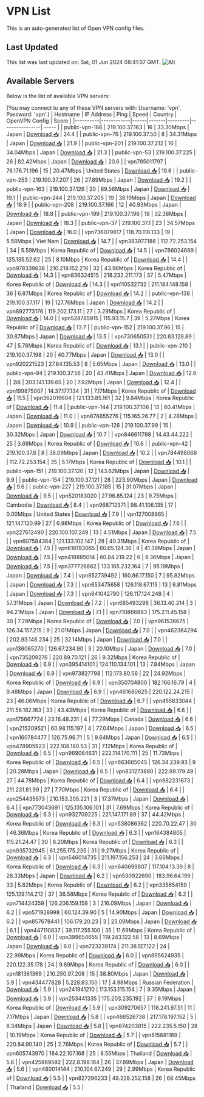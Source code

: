 # VPN List

This is an auto-generated list of Open VPN config files.

## Last Updated

This list was last updated on: Sat, 01 Jun 2024 08:41:07 GMT.
![Alt](https://repobeats.axiom.co/api/embed/186b98318ef1479477931607c1ad7d823f12451f.svg "Repobeats analytics image")

## Available Servers

Below is the list of available VPN servers:

(You may connect to any of these VPN servers with: Username: 'vpn', Password: 'vpn'.)
| Hostname | IP Address | Ping | Speed | Country | OpenVPN Config | Score |
|----------|------------|------|-------|---------|----------------| ----- |
| public-vpn-186 | 219.100.37.163 | 16 | 33.30Mbps | Japan | [Download 📥](./configs/server_0_JP.ovpn) | 24.4 |
| public-vpn-76 | 219.100.37.50 | 8 | 34.31Mbps | Japan | [Download 📥](./configs/server_1_JP.ovpn) | 21.9 |
| public-vpn-201 | 219.100.37.212 | 16 | 34.04Mbps | Japan | [Download 📥](./configs/server_2_JP.ovpn) | 21.3 |
| public-vpn-53 | 219.100.37.225 | 26 | 82.42Mbps | Japan | [Download 📥](./configs/server_3_JP.ovpn) | 20.6 |
| vpn785011797 | 76.176.71.196 | 15 | 20.47Mbps | United States | [Download 📥](./configs/server_4_US.ovpn) | 19.6 |
| public-vpn-253 | 219.100.37.207 | 26 | 27.89Mbps | Japan | [Download 📥](./configs/server_5_JP.ovpn) | 19.2 |
| public-vpn-163 | 219.100.37.126 | 20 | 89.56Mbps | Japan | [Download 📥](./configs/server_6_JP.ovpn) | 19.1 |
| public-vpn-244 | 219.100.37.205 | 19 | 38.19Mbps | Japan | [Download 📥](./configs/server_7_JP.ovpn) | 18.9 |
| public-vpn-208 | 219.100.37.166 | 12 | 40.93Mbps | Japan | [Download 📥](./configs/server_8_JP.ovpn) | 18.8 |
| public-vpn-199 | 219.100.37.196 | 19 | 32.38Mbps | Japan | [Download 📥](./configs/server_9_JP.ovpn) | 18.3 |
| public-vpn-37 | 219.100.37.1 | 23 | 34.57Mbps | Japan | [Download 📥](./configs/server_10_JP.ovpn) | 16.0 |
| vpn736079817 | 118.70.118.133 | 19 | 5.58Mbps | Viet Nam | [Download 📥](./configs/server_11_VN.ovpn) | 14.7 |
| vpn383977186 | 112.72.253.154 | 34 | 5.59Mbps | Korea Republic of | [Download 📥](./configs/server_12_KR.ovpn) | 14.5 |
| vpn786024689 | 125.135.52.62 | 25 | 8.10Mbps | Korea Republic of | [Download 📥](./configs/server_13_KR.ovpn) | 14.4 |
| vpn978339638 | 210.219.152.216 | 32 | 43.96Mbps | Korea Republic of | [Download 📥](./configs/server_14_KR.ovpn) | 14.3 |
| vpn836324515 | 218.232.211.173 | 37 | 5.47Mbps | Korea Republic of | [Download 📥](./configs/server_15_KR.ovpn) | 14.3 |
| vpn110532732 | 211.184.148.158 | 36 | 6.87Mbps | Korea Republic of | [Download 📥](./configs/server_16_KR.ovpn) | 14.2 |
| public-vpn-138 | 219.100.37.117 | 19 | 127.76Mbps | Japan | [Download 📥](./configs/server_17_JP.ovpn) | 14.2 |
| vpn892773176 | 119.202.173.11 | 27 | 3.29Mbps | Korea Republic of | [Download 📥](./configs/server_18_KR.ovpn) | 14.0 |
| vpn528785915 | 115.93.15.7 | 39 | 5.27Mbps | Korea Republic of | [Download 📥](./configs/server_19_KR.ovpn) | 13.7 |
| public-vpn-152 | 219.100.37.96 | 15 | 30.87Mbps | Japan | [Download 📥](./configs/server_20_JP.ovpn) | 13.5 |
| vpn730650531 | 220.83.128.89 | 47 | 5.76Mbps | Korea Republic of | [Download 📥](./configs/server_21_KR.ovpn) | 13.1 |
| public-vpn-210 | 219.100.37.198 | 20 | 40.77Mbps | Japan | [Download 📥](./configs/server_22_JP.ovpn) | 13.0 |
| vpn920221523 | 27.84.135.53 | 8 | 5.65Mbps | Japan | [Download 📥](./configs/server_23_JP.ovpn) | 13.0 |
| public-vpn-94 | 219.100.37.56 | 20 | 43.41Mbps | Japan | [Download 📥](./configs/server_24_JP.ovpn) | 12.6 |
| 2i6 | 203.141.139.65 | 20 | 7.92Mbps | Japan | [Download 📥](./configs/server_25_JP.ovpn) | 12.4 |
| vpn199875007 | 14.37.177.134 | 31 | 7.17Mbps | Korea Republic of | [Download 📥](./configs/server_26_KR.ovpn) | 11.5 |
| vpn362019604 | 121.133.85.161 | 32 | 9.84Mbps | Korea Republic of | [Download 📥](./configs/server_27_KR.ovpn) | 11.4 |
| public-vpn-144 | 219.100.37.106 | 13 | 60.41Mbps | Japan | [Download 📥](./configs/server_28_JP.ovpn) | 11.0 |
| vpn876655276 | 115.165.26.77 | 2 | 4.28Mbps | Japan | [Download 📥](./configs/server_29_JP.ovpn) | 10.9 |
| public-vpn-126 | 219.100.37.99 | 15 | 30.32Mbps | Japan | [Download 📥](./configs/server_30_JP.ovpn) | 10.7 |
| vpn846611798 | 14.43.44.222 | 25 | 3.69Mbps | Korea Republic of | [Download 📥](./configs/server_31_KR.ovpn) | 10.6 |
| public-vpn-42 | 219.100.37.6 | 8 | 38.09Mbps | Japan | [Download 📥](./configs/server_32_JP.ovpn) | 10.2 |
| vpn784498068 | 112.72.253.154 | 35 | 5.17Mbps | Korea Republic of | [Download 📥](./configs/server_33_KR.ovpn) | 10.1 |
| public-vpn-151 | 219.100.37.120 | 12 | 143.62Mbps | Japan | [Download 📥](./configs/server_34_JP.ovpn) | 9.9 |
| public-vpn-154 | 219.100.37.121 | 28 | 223.90Mbps | Japan | [Download 📥](./configs/server_35_JP.ovpn) | 9.6 |
| public-vpn-227 | 219.100.37.185 | 15 | 31.07Mbps | Japan | [Download 📥](./configs/server_36_JP.ovpn) | 9.5 |
| vpn520183020 | 27.96.85.124 | 23 | 9.75Mbps | Cambodia | [Download 📥](./configs/server_37_KH.ovpn) | 8.4 |
| vpn968712371 | 98.41.106.135 | 17 | 0.00Mbps | United States | [Download 📥](./configs/server_38_US.ovpn) | 7.9 |
| vpn127008965 | 121.147.120.99 | 27 | 6.98Mbps | Korea Republic of | [Download 📥](./configs/server_39_KR.ovpn) | 7.6 |
| vpn227612490 | 220.100.107.249 | 13 | 4.51Mbps | Japan | [Download 📥](./configs/server_40_JP.ovpn) | 7.5 |
| vpn607584364 | 121.133.102.147 | 28 | 40.31Mbps | Korea Republic of | [Download 📥](./configs/server_41_KR.ovpn) | 7.5 |
| vpn616193065 | 60.65.124.36 | 4 | 41.39Mbps | Japan | [Download 📥](./configs/server_42_JP.ovpn) | 7.5 |
| vpn418885014 | 60.84.219.22 | 6 | 9.36Mbps | Japan | [Download 📥](./configs/server_43_JP.ovpn) | 7.5 |
| vpn377726682 | 133.165.232.164 | 7 | 95.19Mbps | Japan | [Download 📥](./configs/server_44_JP.ovpn) | 7.4 |
| vpn852739492 | 160.86.17.150 | 7 | 95.82Mbps | Japan | [Download 📥](./configs/server_45_JP.ovpn) | 7.3 |
| vpn653475658 | 126.118.67.115 | 13 | 6.81Mbps | Japan | [Download 📥](./configs/server_46_JP.ovpn) | 7.3 |
| vpn841042790 | 126.117.124.248 | 4 | 57.31Mbps | Japan | [Download 📥](./configs/server_47_JP.ovpn) | 7.2 |
| vpn685493298 | 36.13.40.214 | 3 | 94.21Mbps | Japan | [Download 📥](./configs/server_48_JP.ovpn) | 7.1 |
| vpn710866893 | 175.211.45.158 | 30 | 7.29Mbps | Korea Republic of | [Download 📥](./configs/server_49_KR.ovpn) | 7.0 |
| vpn961536675 | 126.34.157.215 | 9 | 21.01Mbps | Japan | [Download 📥](./configs/server_50_JP.ovpn) | 7.0 |
| vpn462384294 | 202.93.148.234 | 25 | 32.14Mbps | Japan | [Download 📥](./configs/server_51_JP.ovpn) | 7.0 |
| vpn136065270 | 126.67.234.90 | 3 | 20.10Mbps | Japan | [Download 📥](./configs/server_52_JP.ovpn) | 7.0 |
| vpn735209276 | 220.89.70.121 | 26 | 9.32Mbps | Korea Republic of | [Download 📥](./configs/server_53_KR.ovpn) | 6.9 |
| vpn395414101 | 124.110.134.101 | 13 | 7.84Mbps | Japan | [Download 📥](./configs/server_54_JP.ovpn) | 6.9 |
| vpn973827798 | 112.173.80.56 | 22 | 24.92Mbps | Korea Republic of | [Download 📥](./configs/server_55_KR.ovpn) | 6.9 |
| vpn350704800 | 182.166.16.79 | 4 | 9.48Mbps | Japan | [Download 📥](./configs/server_56_JP.ovpn) | 6.9 |
| vpn461680625 | 220.122.24.215 | 23 | 46.06Mbps | Korea Republic of | [Download 📥](./configs/server_57_KR.ovpn) | 6.7 |
| vpn455833044 | 211.58.182.163 | 33 | 43.43Mbps | Korea Republic of | [Download 📥](./configs/server_58_KR.ovpn) | 6.6 |
| vpn175667724 | 23.16.48.231 | 4 | 77.29Mbps | Canada | [Download 📥](./configs/server_59_CA.ovpn) | 6.6 |
| vpn215209521 | 60.98.115.197 | 4 | 77.04Mbps | Japan | [Download 📥](./configs/server_60_JP.ovpn) | 6.5 |
| vpn160784477 | 126.75.96.71 | 5 | 9.64Mbps | Japan | [Download 📥](./configs/server_61_JP.ovpn) | 6.5 |
| vpn478905923 | 222.108.180.53 | 31 | 7.12Mbps | Korea Republic of | [Download 📥](./configs/server_62_KR.ovpn) | 6.5 |
| vpn969064631 | 222.114.170.111 | 25 | 11.73Mbps | Korea Republic of | [Download 📥](./configs/server_63_KR.ovpn) | 6.5 |
| vpn663665045 | 126.34.239.93 | 9 | 20.28Mbps | Japan | [Download 📥](./configs/server_64_JP.ovpn) | 6.5 |
| vpn831273880 | 222.99.179.49 | 27 | 44.78Mbps | Korea Republic of | [Download 📥](./configs/server_65_KR.ovpn) | 6.4 |
| vpn982231673 | 211.231.81.99 | 27 | 7.70Mbps | Korea Republic of | [Download 📥](./configs/server_66_KR.ovpn) | 6.4 |
| vpn254435973 | 210.153.205.221 | 3 | 17.37Mbps | Japan | [Download 📥](./configs/server_67_JP.ovpn) | 6.4 |
| vpn773043691 | 125.135.106.101 | 31 | 7.69Mbps | Korea Republic of | [Download 📥](./configs/server_68_KR.ovpn) | 6.3 |
| vpn932709225 | 221.147.171.89 | 37 | 44.42Mbps | Korea Republic of | [Download 📥](./configs/server_69_KR.ovpn) | 6.3 |
| vpn538086362 | 220.70.22.47 | 30 | 46.36Mbps | Korea Republic of | [Download 📥](./configs/server_70_KR.ovpn) | 6.3 |
| vpn164384805 | 115.21.24.47 | 30 | 8.20Mbps | Korea Republic of | [Download 📥](./configs/server_71_KR.ovpn) | 6.3 |
| vpn935732945 | 61.255.175.235 | 31 | 9.27Mbps | Korea Republic of | [Download 📥](./configs/server_72_KR.ovpn) | 6.3 |
| vpn546014735 | 211.197.156.253 | 24 | 3.66Mbps | Korea Republic of | [Download 📥](./configs/server_73_KR.ovpn) | 6.3 |
| vpn640699807 | 117.104.13.39 | 8 | 28.33Mbps | Japan | [Download 📥](./configs/server_74_JP.ovpn) | 6.2 |
| vpn530922690 | 183.96.64.199 | 33 | 5.82Mbps | Korea Republic of | [Download 📥](./configs/server_75_KR.ovpn) | 6.2 |
| vpn335654159 | 125.129.114.212 | 37 | 36.58Mbps | Korea Republic of | [Download 📥](./configs/server_76_KR.ovpn) | 6.2 |
| vpn714424359 | 126.206.159.158 | 3 | 216.09Mbps | Japan | [Download 📥](./configs/server_77_JP.ovpn) | 6.2 |
| vpn571928998 | 60.124.39.90 | 5 | 14.90Mbps | Japan | [Download 📥](./configs/server_78_JP.ovpn) | 6.2 |
| vpn857678441 | 106.179.20.23 | 3 | 23.09Mbps | Japan | [Download 📥](./configs/server_79_JP.ovpn) | 6.1 |
| vpn447110837 | 39.117.255.100 | 35 | 11.69Mbps | Korea Republic of | [Download 📥](./configs/server_80_KR.ovpn) | 6.0 |
| vpn399654655 | 119.243.122.58 | 13 | 8.69Mbps | Japan | [Download 📥](./configs/server_81_JP.ovpn) | 6.0 |
| vpn723239174 | 211.38.127.122 | 24 | 22.99Mbps | Korea Republic of | [Download 📥](./configs/server_82_KR.ovpn) | 6.0 |
| vpn895624935 | 220.122.35.178 | 24 | 9.69Mbps | Korea Republic of | [Download 📥](./configs/server_83_KR.ovpn) | 6.0 |
| vpn181361369 | 210.250.97.208 | 15 | 38.80Mbps | Japan | [Download 📥](./configs/server_84_JP.ovpn) | 5.9 |
| vpn434477828 | 5.228.83.150 | 17 | 4.98Mbps | Russian Federation | [Download 📥](./configs/server_85_RU.ovpn) | 5.9 |
| vpn241941210 | 113.153.115.154 | 7 | 9.35Mbps | Japan | [Download 📥](./configs/server_86_JP.ovpn) | 5.9 |
| vpn253441335 | 175.203.235.192 | 37 | 9.19Mbps | Korea Republic of | [Download 📥](./configs/server_87_KR.ovpn) | 5.9 |
| vpn309270657 | 118.241.97.51 | 11 | 7.17Mbps | Japan | [Download 📥](./configs/server_88_JP.ovpn) | 5.8 |
| vpn466526738 | 217.178.197.152 | 5 | 6.34Mbps | Japan | [Download 📥](./configs/server_89_JP.ovpn) | 5.8 |
| vpn874203815 | 222.235.5.150 | 28 | 10.19Mbps | Korea Republic of | [Download 📥](./configs/server_90_KR.ovpn) | 5.7 |
| vpn815681189 | 220.84.90.140 | 25 | 2.76Mbps | Korea Republic of | [Download 📥](./configs/server_91_KR.ovpn) | 5.7 |
| vpn605743970 | 184.22.107.168 | 25 | 8.55Mbps | Thailand | [Download 📥](./configs/server_92_TH.ovpn) | 5.6 |
| vpn425969592 | 222.8.198.164 | 26 | 37.89Mbps | Japan | [Download 📥](./configs/server_93_JP.ovpn) | 5.6 |
| vpn480014144 | 210.104.67.249 | 29 | 2.99Mbps | Korea Republic of | [Download 📥](./configs/server_94_KR.ovpn) | 5.5 |
| vpn827296233 | 49.228.252.158 | 26 | 68.45Mbps | Thailand | [Download 📥](./configs/server_95_TH.ovpn) | 5.5 |
